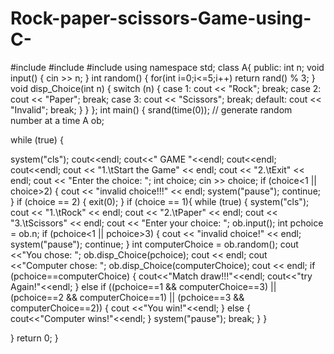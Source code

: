 # Rock-paper-scissors-Game-using-C-
#include <iostream>
#include <ctime>
#include <cstdlib>
using namespace std;
class A{
public:
 int n;
 void input() {
 cin >> n;
 }
 int random() {
 for(int i=0;i<=5;i++)
 return rand() % 3;
 }
 void disp_Choice(int n) {
 switch (n) {
 case 1: cout << "Rock"; 
 break;
 case 2: cout << "Paper";
  break;
 case 3: cout << "Scissors";
  break;
 default: cout << "Invalid";
  break;
 }
 }
};
int main() {
 srand(time(0)); // generate random number at a time
 A ob;
 
 while (true) {
 
 system("cls");
 cout<<endl;
 cout<<" GAME "<<endl;
 cout<<endl;
 cout<<endl;
 cout << "1.\tStart the Game" << endl;
 cout << "2.\tExit" << endl;
 cout << "Enter the choice: ";
 int choice;
 cin >> choice;
 if (choice<1 || choice>2) {
 cout << "invalid choice!!!" << endl;
 system("pause");
 continue;
 }
 if (choice == 2) {
 exit(0);
 }
if (choice == 1){
 while (true) {
 system("cls");
 cout << "1.\tRock" << endl;
 cout << "2.\tPaper" << endl;
 cout << "3.\tScissors" << endl;
 cout << "Enter your choice: ";
 ob.input();
 int pchoice = ob.n;
 if (pchoice<1 || pchoice>3) {
 cout << "invalid choice!" << endl;
 system("pause");
 continue;
 }
 int computerChoice = ob.random();
 cout <<"You chose: ";
 ob.disp_Choice(pchoice);
 cout << endl;
 cout <<"Computer chose: ";
 ob.disp_Choice(computerChoice);
 cout << endl;
 if (pchoice==computerChoice) {
 cout<<"Match draw!!!"<<endl;
 cout<<"try Again!"<<endl;
 } else if ((pchoice==1 && computerChoice==3) ||
 (pchoice==2 && computerChoice==1) ||
 (pchoice==3 && computerChoice==2)) {
 cout <<"You win!"<<endl;
 } else {
 cout<<"Computer wins!"<<endl;
 }
 system("pause");
 break;
 }
 }
 
 }
 return 0;
}
